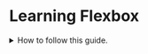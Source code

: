 # Learning Flexbox
<meta>
<details>
<summary>How to follow this guide.</summary>
Checkout each commit to see a new layout done with flexbox and explained.
</details>